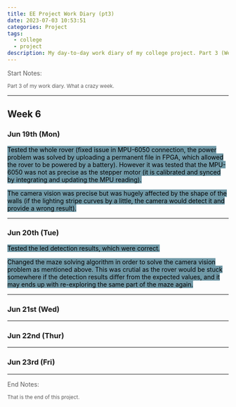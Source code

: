 ```yaml
---
title: EE Project Work Diary (pt3)
date: 2023-07-03 10:53:51
categories: Project
tags:
  - college
  - project
description: My day-to-day work diary of my college project. Part 3 (Week 6)
---
```

<p style="opacity: 0.7;">Start Notes: 

<small style="opacity: 0.7;"> Part 3 of my work diary. What a crazy week. </small>

---

## Week 6

### Jun 19th (Mon)

<mark style="background-color: #7099a7;">Tested the whole rover (fixed issue in MPU-6050 connection, the power problem was solved by uploading a permanent file in FPGA, which allowed the rover to be powered by a battery). However it was tested that the MPU-6050 was not as precise as the stepper motor (it is calibrated and synced by integrating and updating the MPU reading). </mark>

<mark style="background-color: #7099a7;">The camera vision was precise but was hugely affected by the shape of the walls (if the lighting stripe curves by a little, the camera would detect it and provide a wrong result). </mark>

---
### Jun 20th (Tue)

<mark style="background-color: #7099a7;">Tested the led detection results, which were correct. </mark>

<mark style="background-color: #7099a7;">Changed the maze solving algorithm in order to solve the camera vision problem as mentioned above. This was crutial as the rover would be stuck somewhere if the detection results differ from the expected values, and it may ends up with re-exploring the same part of the maze again. </mark>

---
### Jun 21st (Wed)

---
### Jun 22nd (Thur)

---
### Jun 23rd (Fri)



---
<p style="opacity: 0.7;">End Notes: 

<small style="opacity: 0.7;"> That is the end of this project. </small>